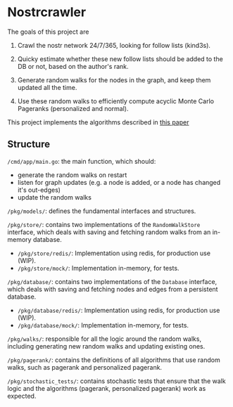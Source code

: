 # Nostrcrawler

The goals of this project are

1. Crawl the nostr network 24/7/365, looking for follow lists (kind3s).

2. Quicky estimate whether these new follow lists should be added to the DB or not, based on the author's rank.

3. Generate random walks for the nodes in the graph, and keep them updated all the time.

4. Use these random walks to efficiently compute acyclic Monte Carlo Pageranks (personalized and normal).

This project implements the algorithms described in [this paper](http://snap.stanford.edu/class/cs224w-readings/bahmani10pagerank.pdf)

## Structure

`/cmd/app/main.go`: the main function, which should:
- generate the random walks on restart
- listen for graph updates (e.g. a node is added, or a node has changed it's out-edges)
- update the random walks

`/pkg/models/`: defines the fundamental interfaces and structures.

`/pkg/store/`: contains two implementations of the `RandomWalkStore` interface, which deals with saving and fetching random walks from an in-memory database.
- `/pkg/store/redis/`: Implementation using redis, for production use (WIP).
- `/pkg/store/mock/`: Implementation in-memory, for tests.

`/pkg/database/`: contains two implementations of the `Database` interface, which deals with saving and fetching nodes and edges from a persistent database.
- `/pkg/database/redis/`: Implementation using redis, for production use (WIP).
- `/pkg/database/mock/`: Implementation in-memory, for tests.

`/pkg/walks/`: responsible for all the logic around the random walks, including generating new random walks and updating existing ones.

`/pkg/pagerank/`: contains the definitions of all algorithms that use random walks, such as pagerank and personalized pagerank.

`/pkg/stochastic_tests/`: contains stochastic tests that ensure that the walk logic and the algorithms (pagerank, personalized pagerank) work as expected.